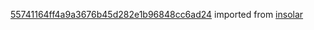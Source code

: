 [55741164ff4a9a3676b45d282e1b96848cc6ad24](https://github.com/insolar/insolar/commit/55741164ff4a9a3676b45d282e1b96848cc6ad24) imported from [insolar](https://github.com/insolar/insolar)
